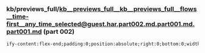 ### kb/previews_full/kb__previews_full__kb__previews_full__flows__time-first__any_time_selected@guest.har.part002.md.part001.md.part001.md (part 002)

```md
ify-content:flex-end;padding:0;position:absolute;right:0;bottom:0;width:40px;background:linear-gradient(270deg,var(--y-core-col
```

```
